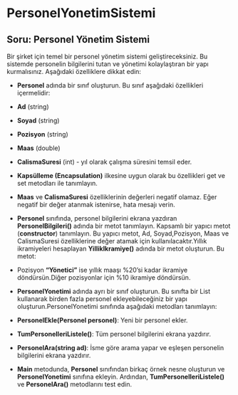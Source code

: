 # PersonelYonetimSistemi
## Soru: Personel Yönetim Sistemi

Bir şirket için temel bir personel yönetim sistemi geliştireceksiniz. Bu sistemde personelin bilgilerini tutan ve yönetimi kolaylaştıran bir yapı kurmalısınız. Aşağıdaki özelliklere dikkat edin:

- **Personel** adında bir sınıf oluşturun. Bu sınıf aşağıdaki özellikleri içermelidir:

- **Ad** (string)
- **Soyad** (string)
- **Pozisyon** (string)
- **Maas** (double)
- **CalismaSuresi** (int) - yıl olarak çalışma süresini temsil eder.

- **Kapsülleme (Encapsulation)** ilkesine uygun olarak bu özellikleri get ve set metodları ile tanımlayın.

- **Maas** ve **CalismaSuresi** özelliklerinin değerleri negatif olamaz. Eğer negatif bir değer atanmak istenirse, hata mesajı verin.

- **Personel** sınıfında, personel bilgilerini ekrana yazdıran **PersonelBilgileri()** adında bir metot tanımlayın. Kapsamlı bir yapıcı metot (**constructor**) tanımlayın. Bu yapıcı metot, Ad, Soyad,Pozisyon, Maas ve CalismaSuresi özelliklerine değer atamak için kullanılacaktır.Yıllık ikramiyeleri hesaplayan **YillikIkramiye()** adında bir metot oluşturun. Bu metot:

- Pozisyon **“Yönetici”** ise yıllık maaşı %20’si kadar ikramiye döndürsün.Diğer pozisyonlar için %10 ikramiye döndürsün.

- **PersonelYonetimi** adında ayrı bir sınıf oluşturun. Bu sınıfta bir List<Personel> kullanarak birden fazla personel ekleyebileceğiniz bir yapı oluşturun.PersonelYonetimi sınıfında aşağıdaki metodları tanımlayın:

- **PersonelEkle(Personel personel)**: Yeni bir personel ekler.
- **TumPersonelleriListele()**: Tüm personel bilgilerini ekrana yazdırır.
- **PersonelAra(string ad)**: İsme göre arama yapar ve eşleşen personelin bilgilerini ekrana yazdırır.

- **Main** metodunda, **Personel** sınıfından birkaç örnek nesne oluşturun ve **PersonelYonetimi** sınıfına ekleyin. Ardından, **TumPersonelleriListele()** ve **PersonelAra()** metodlarını test edin.
